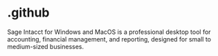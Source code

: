 # .github
Sage Intacct for Windows and MacOS is a professional desktop tool for accounting, financial management, and reporting, designed for small to medium-sized businesses.
